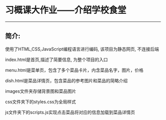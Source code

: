 # 习概课大作业——介绍学校食堂
---
## 简介:

使用了HTML,CSS,JavaScript编程语言进行编码, 该项目为静态网页, 不连接后端

index.html是首页,描述了简要信息, 为整个项目的入口  

menu.html是菜单页，包含了多个菜品卡片，内含菜品名字，图片，价格  

dish.html是菜品详情页，包含菜品的参考图片和菜品的简略介绍 

images文件夹存储背景图和菜品图片  

css文件夹下的styles.css为全局样式  

js文件夹下的scripts.js实现点击菜品将对应的信息加载到菜品详情页
